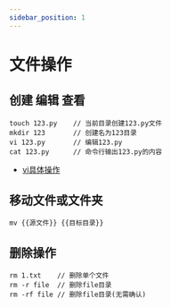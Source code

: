```yaml
---
sidebar_position: 1
---
```


# 文件操作

## 创建 编辑 查看
```
touch 123.py    // 当前目录创建123.py文件
mkdir 123       // 创建名为123目录
vi 123.py       // 编辑123.py
cat 123.py      // 命令行输出123.py的内容
```
- [vi具体操作](https://www.runoob.com/linux/linux-vim.html)
## 移动文件或文件夹
```
mv {{源文件}} {{目标目录}}
```

## 删除操作

```
rm 1.txt    // 删除单个文件
rm -r file  // 删除file目录
rm -rf file // 删除file目录(无需确认)
```